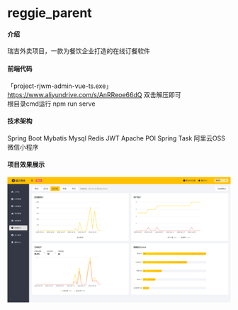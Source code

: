 # reggie_parent

#### 介绍
瑞吉外卖项目，一款为餐饮企业打造的在线订餐软件

#### 前端代码
「project-rjwm-admin-vue-ts.exe」
https://www.aliyundrive.com/s/AnRReoe66dQ
双击解压即可  
根目录cmd运行  npm run serve

#### 技术架构

Spring Boot
Mybatis
Mysql
Redis
JWT
Apache POI
Spring Task
阿里云OSS
微信小程序

#### **项目效果展示**

![img.png](img/img.png)
